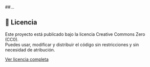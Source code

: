 
##...
















## 📜 Licencia

Este proyecto está publicado bajo la licencia Creative Commons Zero (CC0).  
Puedes usar, modificar y distribuir el código sin restricciones y sin necesidad de atribución.

[Ver licencia completa](LICENSE)
